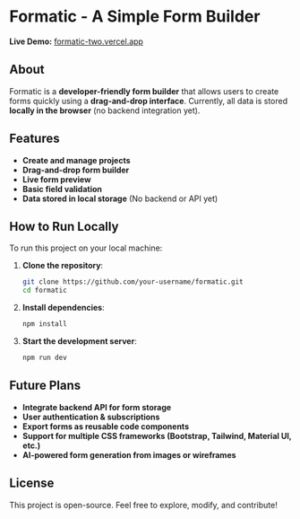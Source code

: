 # Formatic - A Simple Form Builder

**Live Demo:** [formatic-two.vercel.app](https://formatic-two.vercel.app/)

## About
Formatic is a **developer-friendly form builder** that allows users to create forms quickly using a **drag-and-drop interface**. Currently, all data is stored **locally in the browser** (no backend integration yet).

## Features
- **Create and manage projects**  
- **Drag-and-drop form builder**  
- **Live form preview**  
- **Basic field validation**  
- **Data stored in local storage** (No backend or API yet)  

## How to Run Locally
To run this project on your local machine:

1. **Clone the repository**:
   ```sh
   git clone https://github.com/your-username/formatic.git
   cd formatic
   
2. **Install dependencies**:
   ```sh
   npm install
   
3. **Start the development server**:
   ```sh
   npm run dev
   
## Future Plans
- **Integrate backend API for form storage**
- **User authentication & subscriptions**
- **Export forms as reusable code components**
- **Support for multiple CSS frameworks (Bootstrap, Tailwind, Material UI, etc.)**
- **AI-powered form generation from images or wireframes**

## License
This project is open-source. Feel free to explore, modify, and contribute!
